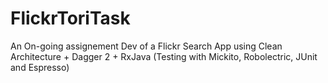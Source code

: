 # FlickrToriTask
An On-going assignement
Dev of a Flickr Search App using Clean Architecture + Dagger 2 + RxJava (Testing with Mickito, Robolectric, JUnit and Espresso)
